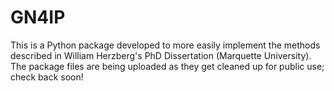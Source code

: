 # GN4IP
This is a Python package developed to more easily implement the methods described in William Herzberg's PhD Dissertation (Marquette University). The package files are being uploaded as they get cleaned up for public use; check back soon!
